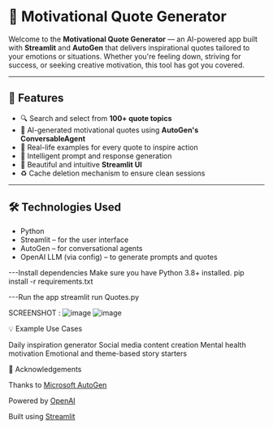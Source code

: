 
# 🌟 Motivational Quote Generator

Welcome to the **Motivational Quote Generator** — an AI-powered app built with **Streamlit** and **AutoGen** that delivers inspirational quotes tailored to your emotions or situations. Whether you're feeling down, striving for success, or seeking creative motivation, this tool has got you covered.

---

## 🚀 Features

- 🔍 Search and select from **100+ quote topics**
- 🤖 AI-generated motivational quotes using **AutoGen's ConversableAgent**
- 📖 Real-life examples for every quote to inspire action
- 🧠 Intelligent prompt and response generation
- 💬 Beautiful and intuitive **Streamlit UI**
- ♻️ Cache deletion mechanism to ensure clean sessions

---

## 🛠️ Technologies Used

- Python
- Streamlit – for the user interface
- AutoGen – for conversational agents
- OpenAI LLM (via config) – to generate prompts and quotes

---Install dependencies
Make sure you have Python 3.8+ installed.
pip install -r requirements.txt

---Run the app
streamlit run Quotes.py


SCREENSHOT :
![image](https://github.com/user-attachments/assets/93422617-f410-4538-ab72-390c2789935c)
![image](https://github.com/user-attachments/assets/87d51018-bb0c-4501-9d7e-e63c2496dbe0)



💡 Example Use Cases

Daily inspiration generator
Social media content creation
Mental health motivation
Emotional and theme-based story starters


🙌 Acknowledgements

Thanks to [Microsoft AutoGen](https://microsoft.github.io/autogen/stable/)

Powered by [OpenAI](https://openrouter.ai/)

Built using [Streamlit](https://streamlit.io/)


